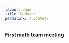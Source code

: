 ```yaml
---
layout: page
title: Updates
permalink: /updates/
---
```


### [First math team meeting](https://bcamathteam.org/2020/09/05/first-meeting.html)

